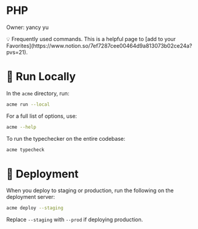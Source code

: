 # PHP

Owner: yancy yu

<aside>
💡 Frequently used commands. This is a helpful page to [add to your Favorites](https://www.notion.so/7ef7287cee00464d9a813073b02ce24a?pvs=21).

</aside>

# 🚚 Run Locally

In the `acme` directory, run: 

```bash
acme run --local
```

For a full list of options, use:

```bash
acme --help
```

To run the typechecker on the entire codebase:

```bash
acme typecheck
```

# 🚢 Deployment

When you deploy to staging or production, run the following on the deployment server:

```bash
acme deploy --staging 
```

Replace `--staging` with `--prod` if deploying production.